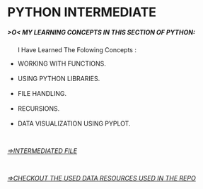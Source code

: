 # PYTHON INTERMEDIATE

##### **>O<  MY LEARNING CONCEPTS IN THIS SECTION OF PYTHON:**


<p> &nbsp &nbsp &nbsp I Have Learned The Folowing Concepts :

<ul type=".">
   <li> WORKING WITH FUNCTIONS. </a></li>
  &nbsp &nbsp &nbsp &nbsp <li> USING PYTHON LIBRARIES. </a></li>
  &nbsp &nbsp &nbsp &nbsp <li> FILE HANDLING. </a></li>
  &nbsp &nbsp &nbsp &nbsp <li> RECURSIONS. </a></li>
  &nbsp &nbsp &nbsp &nbsp <li> DATA VISUALIZATION USING PYPLOT. </a></li>
</ul> 

<br>

*<a href="https://github.com/DHANOLA/MY-PROGRESS/blob/DH%40NOLA/PYTHON%20INTERMEDIATE/PYTHON%20BASIC%20NOTEBOOK%20-%20II.ipynb">=>INTERMEDIATED FILE</a>*

<br>

*<a href="https://github.com/DHANOLA/DATASETS">=>CHECKOUT THE USED DATA RESOURCES USED IN THE REPO </a>*
